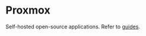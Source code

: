 # Proxmox
Self-hosted open-source applications. Refer to [guides](https://therepos.github.io/notes/Home/Proxmox/basics).